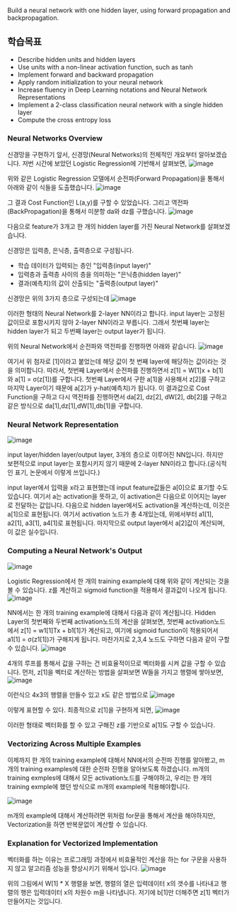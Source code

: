 Build a neural network with one hidden layer, using forward propagation and backpropagation.

## 학습목표

- Describe hidden units and hidden layers
- Use units with a non-linear activation function, such as tanh
- Implement forward and backward propagation
- Apply random initialization to your neural network
- Increase fluency in Deep Learning notations and Neural Network Representations
- Implement a 2-class classification neural network with a single hidden layer
- Compute the cross entropy loss

### Neural Networks Overview
신경망을 구현하기 앞서, 신경망(Neural Networks)의 전체적인 개요부터 알아보겠습니다.
저번 시간에 보았던 Logistic Regression에 기반해서 살펴보면, 
![image](https://github.com/ellieso/coursera-deep-learning-specialization/assets/83899219/43f815f6-99dc-4e56-9e44-b36d81825bae)

위와 같은 Logistic Regression 모델에서 순전파(Forward Propagation)을 통해서 아래와 같이 식들을 도출했습니다.
![image](https://github.com/ellieso/coursera-deep-learning-specialization/assets/83899219/856cb25c-c1a9-43ba-aca5-bc4b891997af)

그 결과 Cost Function인 L(a,y)를 구할 수 있었습니다. 그리고 역전파(BackPropagation)을 통해서 미분항 da와 dz를 구했습니다.
![image](https://github.com/ellieso/coursera-deep-learning-specialization/assets/83899219/82c8ba5f-fec7-46e2-8dfb-49a17a5804b2)

다음으로 feature가 3개고 한 개의 hidden layer를 가진 Neural Network를 살펴보겠습니다.

신경망은 입력층, 은닉층, 출력층으로 구성됩니다.
- 학습 데이터가 입력되는 층인 "입력층(input layer)"
- 입력층과 출력층 사이의 층을 의미하는 "은닉층(hidden layer)"
- 결과(예측치)의 값이 산출되는 "출력층(output layer)"

신경망은 위의 3가지 층으로 구성되는데
![image](https://github.com/ellieso/coursera-deep-learning-specialization/assets/83899219/92fbc64f-9e44-420c-b710-6229a3246574)

이러한 형태의 Neural Network를 2-layer NN이라고 합니다. input layer는 고정된 값이므로 포함시키지 않아 2-layer NN이라고 부릅니다.
그래서 첫번째 layer는 hidden layer가 되고 두번째 layer는 output layer가 됩니다.

위의 Neural Network에서 순전파와 역전파를 진행하면 아래와 같습니다.
![image](https://github.com/ellieso/coursera-deep-learning-specialization/assets/83899219/c40860e0-017e-4dd8-a9cd-357f4653ff85)

여기서 위 첨자로 [1]이라고 붙었는데 해당 값이 첫 번째 layer에 해당하는 값이라는 것을 의미합니다.
따라서, 첫번째 Layer에서 순전파를 진행하면서 z[1] = W[1]x + b[1] 와 a[1] = σ(z[1])를 구합니다. 첫번째 Layer에서 구한 a[1]을 사용해서 z[2]를 구하고 마지막 Layer이기 때문에 a[2]가 y-hat(예측치)가 됩니다. 이 결과값으로 Cost Function을 구하고 다시 역전파를 진행하면서 da[2], dz[2], dW[2], db[2]를 구하고 같은 방식으로 da[1],dz[1],dW[1],db[1]을 구합니다.

### Neural Network Representation
![image](https://github.com/ellieso/coursera-deep-learning-specialization/assets/83899219/f4fad2ea-ffc1-4a1f-b453-04be943906cc)

input layer/hidden layer/output layer, 3개의 층으로 이루어진 NN입니다. 하지만 보편적으로 input layer는 포함시키지 않기 때문에 2-layer NN이라고 합니다.(공식적인 표기, 논문에서 이렇게 쓰입니다.)

input layer에서 입력을 x라고 표현했는데 input feature값들은 a[0]으로 표기할 수도 있습니다. 여기서 a는 activation을 뜻하고, 이 activation은 다음으로 이어지는 layer로 전달하는 값입니다.
다음으로 hidden layer에서도 activation을 계산하는데, 이것은 a[1]으로 표현됩니다. 여기서 activation 노드가 총 4개있는데, 위에서부터 a1[1], a2[1], a3[1], a4[1]로 표현됩니다.
마지막으로 output layer에서 a[2]값이 계산되며, 이 값은 실수입니다.

### Computing a Neural Network's Output
![image](https://github.com/ellieso/coursera-deep-learning-specialization/assets/83899219/44745bab-f400-4062-ab38-2e00256a8243)

Logistic Regression에서 한 개의 training example에 대해 위와 같이 계산되는 것을 볼 수 있습니다. z를 계산하고 sigmoid function을 적용해서 결과값이 나오게 됩니다.
![image](https://github.com/ellieso/coursera-deep-learning-specialization/assets/83899219/afb41b04-ef48-424d-a41f-3c42e62cf67f)

NN에서는 한 개의 training example에 대해서 다음과 같이 계산됩니다. Hidden Layer의 첫번째와 두번째 activation노드의 계산을 살펴보면, 첫번째 activation노드에서 z[1] = w1[1]Tx + b1[1]가 계산되고, 여기에 sigmoid function이 적용되어서 a1[1] = σ(z1[1])가 구해지게 됩니다. 마찬가지로 2,3,4 노드도 구하면 다음과 같이 구할 수 있습니다.
![image](https://github.com/ellieso/coursera-deep-learning-specialization/assets/83899219/7345b062-9dc1-4b23-852d-db95c03062e9)

4개의 루프를 통해서 값을 구하는 건 비효율적이므로 벡터화를 시켜 값을 구할 수 있습니다.
먼저, z[1]을 벡터로 계산하는 방법을 살펴보면 W들을 가지고 행렬에 쌓아보면,
![image](https://github.com/ellieso/coursera-deep-learning-specialization/assets/83899219/d9209438-8dec-4e5e-8f42-451c7d74dec6)

이런식으 4x3의 행렬을 만들수 있고 x도 같은 방법으로 
![image](https://github.com/ellieso/coursera-deep-learning-specialization/assets/83899219/38f251b6-1752-402e-8c75-7b897dc6cbfe)

이렇게 표현할 수 있다. 최종적으로 z[1]을 구현하게 되면,
![image](https://github.com/ellieso/coursera-deep-learning-specialization/assets/83899219/2d4d2d9a-88b2-4443-9434-b739c0e9bb6a)

이러한 형태로 벡터화를 할 수 있고 구해진 z를 기반으로 a[1]도 구할 수 있습니다.

### Vectorizing Across Multiple Examples
이제까지 한 개의 training example에 대해서 NN에서의 순전파 진행를 알아봤고, m개의 training examples에 대한 순전파 진행을 알아보도록 하겠습니다. m개의 training exmples에 대해서 모든 activation노드를 구해야하고, 우리는 한 개의 training exmple에 했던 방식으로 m개의 example에 적용해야합니다.

![image](https://github.com/ellieso/coursera-deep-learning-specialization/assets/83899219/91df0400-1e39-45ca-b22b-04ab67eb84c7)

m개의 example에 대해서 계산하려면 위처럼 for문을 통해서 계산을 해야하지만, Vectorization을 하면 반복문없이 계산할 수 있습니다.

### Explanation for Vectorized Implementation
벡터화를 하는 이유는 프로그래밍 과정에서 비효율적인 계산을 하는 for 구문을 사용하지 않고 알고리즘 성능을 향상시키기 위해서 입니다.
![image](https://github.com/ellieso/coursera-deep-learning-specialization/assets/83899219/26034d09-bac4-4d45-980a-2a9e4537e6da)

위의 그림에서 W[1] * X 행렬을 보면, 행렬의 열은 입력데이터 x의 갯수를 나타내고 행렬의 행은 입력데이터 x의 차원수 m을 나타냅니다. 저기에 b[1]만 더해주면 z[1] 벡터가 만들어지는 것입니다.

